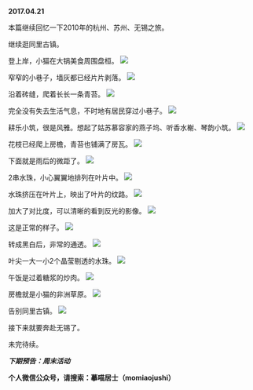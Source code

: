 
          
**2017.04.21**

本篇继续回忆一下2010年的杭州、苏州、无锡之旅。

继续逛同里古镇。

登上岸，小猫在大锅美食周围盘桓。
![](https://mmbiz.qlogo.cn/mmbiz_jpg/uDI3FLln00ZdXeYsvB98PZTexUBD2tHSHdPjgYZxaAwUIFRcuajZOtvvMVU0qsrc3riaTUHnibRy1pjOrVfXykVg/0?wx_fmt=jpeg)


窄窄的小巷子，墙灰都已经片片剥落。
![](https://mmbiz.qlogo.cn/mmbiz_jpg/uDI3FLln00ZdXeYsvB98PZTexUBD2tHSqJCHGCD3D9zvHGGZWWoLfdnQ7VgRRrBibjj3wFbxQnEia1k4Txu1rhuQ/0?wx_fmt=jpeg)


沿着砖缝，爬着长长一条青苔。
![](https://mmbiz.qlogo.cn/mmbiz_jpg/uDI3FLln00ZdXeYsvB98PZTexUBD2tHSn1Tb7WpxJbxD0ibxdEmnQfS8NrF1Crib5BJAYAP9ehicSJicexyicrZW8Gw/0?wx_fmt=jpeg)


完全没有失去生活气息，不时地有居民穿过小巷子。
![](https://mmbiz.qlogo.cn/mmbiz_jpg/uDI3FLln00ZdXeYsvB98PZTexUBD2tHSffc1icblhre2SBIYPA7iaSGSicGqBe8rDUu3s4icrbxul95NhPmjBp5tSg/0?wx_fmt=jpeg)


耕乐小筑，很是风雅。想起了姑苏慕容家的燕子坞、听香水榭、琴韵小筑。
![](https://mmbiz.qlogo.cn/mmbiz_jpg/uDI3FLln00ZdXeYsvB98PZTexUBD2tHSEyvFR8RbIxXsRwKJtCoL03V0sDUW4TznBMPicnGk9dKnxeouM819RSA/0?wx_fmt=jpeg)


花枝已经爬上房檐，青苔也铺满了房瓦。
![](https://mmbiz.qlogo.cn/mmbiz_jpg/uDI3FLln00ZdXeYsvB98PZTexUBD2tHSeL4fJXU1I95XHia0bStXibdSGjOpA5wrpU6uFWVKIldEuXSgMRYTickCg/0?wx_fmt=jpeg)


下面就是雨后的微距了。
![](https://mmbiz.qlogo.cn/mmbiz_jpg/uDI3FLln00ZdXeYsvB98PZTexUBD2tHS4O5GexbHyhibtibRXrIkwIlQ0jfqYVRI6zeLpibcicpJibjQOFFfQESIic3g/0?wx_fmt=jpeg)


2串水珠，小心翼翼地排列在叶片中。
![](https://mmbiz.qlogo.cn/mmbiz_jpg/uDI3FLln00ZdXeYsvB98PZTexUBD2tHS1icqtic5q72GWgNP2zYOppc3z8SVJoD8Oo8YpuccO6ytg70JWNQ5wvgg/0?wx_fmt=jpeg)


水珠挤压在叶片上，映出了叶片的纹路。
![](https://mmbiz.qlogo.cn/mmbiz_jpg/uDI3FLln00ZdXeYsvB98PZTexUBD2tHSqq1VvtCrV83NN9STogvFcYtexdyD4kBFq7tNOfgniajTdHYTTyaem7g/0?wx_fmt=jpeg)


加大了对比度，可以清晰的看到反光的影像。
![](https://mmbiz.qlogo.cn/mmbiz_jpg/uDI3FLln00ZdXeYsvB98PZTexUBD2tHSckVCao0h1v16DuUFvpgKtwibhADNRpZ5uKhyvpaZLZDUjM9rYq7VM4g/0?wx_fmt=jpeg)


这是正常的样子。
![](https://mmbiz.qlogo.cn/mmbiz_jpg/uDI3FLln00ZdXeYsvB98PZTexUBD2tHSb3DwAm26u31YqgNcxgfpH3QVefZF1otW4QMCzDMqlsFJDU2RPo5Iug/0?wx_fmt=jpeg)


转成黑白后，非常的通透。
![](https://mmbiz.qlogo.cn/mmbiz_jpg/uDI3FLln00ZdXeYsvB98PZTexUBD2tHSibFYaXAqflLpHa7TZdeajnF8M4XWL9IQBwV0Lu0KicUUUHnibxfGACVYg/0?wx_fmt=jpeg)


叶尖一大一小2个晶莹剔透的水珠。
![](https://mmbiz.qlogo.cn/mmbiz_jpg/uDI3FLln00ZdXeYsvB98PZTexUBD2tHSSqibYNtSYEVhux0C6STky7TicMBF1MHicHcKsOzTK3LlJJL551PZVTWvw/0?wx_fmt=jpeg)


午饭是过着糖浆的炒肉。
![](https://mmbiz.qlogo.cn/mmbiz_jpg/uDI3FLln00ZdXeYsvB98PZTexUBD2tHSiabAT1krVM97Pia3ial4vibXrSMNuN1PhLE3ibnXebmVuJV5Pcm0HDDFibfw/0?wx_fmt=jpeg)


房檐就是小猫的非洲草原。
![](https://mmbiz.qlogo.cn/mmbiz_jpg/uDI3FLln00ZdXeYsvB98PZTexUBD2tHSCpo9uDnWlUP5icgzldKmFazj2hFuhkLQNYoibQqFc9ic0IeXMibXGfMuZQ/0?wx_fmt=jpeg)


告别同里古镇。
![](https://mmbiz.qlogo.cn/mmbiz_jpg/uDI3FLln00ZdXeYsvB98PZTexUBD2tHSFqkZ0ugVVK1bRkQSicuZbojyj4OATo8ZhotBt6pOhVF1MtX48sQpRbQ/0?wx_fmt=jpeg)


接下来就要奔赴无锡了。

未完待续。


***下期预告：周末活动***


**个人微信公众号，请搜索：摹喵居士（momiaojushi）**

        